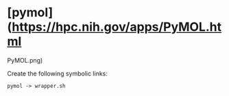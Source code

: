 # [pymol](https://hpc.nih.gov/apps/PyMOL.html
PyMOL.png)

Create the following symbolic links:
```
pymol -> wrapper.sh
```
